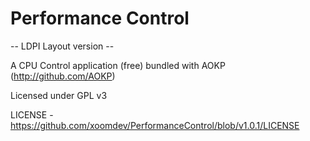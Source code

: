 Performance Control
===================

-- LDPI Layout version --

A CPU Control application (free) bundled with AOKP (http://github.com/AOKP)

Licensed under GPL v3

LICENSE - https://github.com/xoomdev/PerformanceControl/blob/v1.0.1/LICENSE

